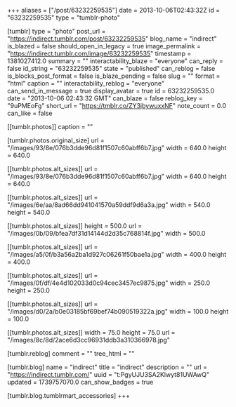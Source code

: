 +++
aliases = ["/post/63232259535"]
date = 2013-10-06T02:43:32Z
id = "63232259535"
type = "tumblr-photo"

[tumblr]
type = "photo"
post_url = "https://indirect.tumblr.com/post/63232259535"
blog_name = "indirect"
is_blazed = false
should_open_in_legacy = true
image_permalink = "https://indirect.tumblr.com/image/63232259535"
timestamp = 1381027412.0
summary = ""
interactability_blaze = "everyone"
can_reply = false
id_string = "63232259535"
state = "published"
can_reblog = false
is_blocks_post_format = false
is_blaze_pending = false
slug = ""
format = "html"
caption = ""
interactability_reblog = "everyone"
can_send_in_message = true
display_avatar = true
id = 63232259535.0
date = "2013-10-06 02:43:32 GMT"
can_blaze = false
reblog_key = "9uPMEoFg"
short_url = "https://tmblr.co/ZY3jbywuxxNF"
note_count = 0.0
can_like = false

[[tumblr.photos]]
caption = ""

[tumblr.photos.original_size]
url = "/images/93/8e/076b3dde96d81f1507c60abff6b7.jpg"
width = 640.0
height = 640.0

[[tumblr.photos.alt_sizes]]
url = "/images/93/8e/076b3dde96d81f1507c60abff6b7.jpg"
width = 640.0
height = 640.0

[[tumblr.photos.alt_sizes]]
url = "/images/6e/aa/8ad66dd941041570a59ddf9d6a3a.jpg"
width = 540.0
height = 540.0

[[tumblr.photos.alt_sizes]]
height = 500.0
url = "/images/0b/09/bfea7df31d14144d2d35c768814f.jpg"
width = 500.0

[[tumblr.photos.alt_sizes]]
url = "/images/a5/0f/b3a56a2ba1d927c06261f50bae1a.jpg"
width = 400.0
height = 400.0

[[tumblr.photos.alt_sizes]]
url = "/images/0f/df/4e4d102033d0c94cec3457ec9875.jpg"
width = 250.0
height = 250.0

[[tumblr.photos.alt_sizes]]
url = "/images/d0/2a/b0e03185bf69bef74b090519322a.jpg"
width = 100.0
height = 100.0

[[tumblr.photos.alt_sizes]]
width = 75.0
height = 75.0
url = "/images/8c/8d/2ace6d3cc96931ddb3a310366978.jpg"

[tumblr.reblog]
comment = ""
tree_html = ""

[tumblr.blog]
name = "indirect"
title = "indirect"
description = ""
url = "https://indirect.tumblr.com/"
uuid = "t:PgyUJU3SA2Klwyt81UWAwQ"
updated = 1739757070.0
can_show_badges = true

[tumblr.blog.tumblrmart_accessories]
+++
